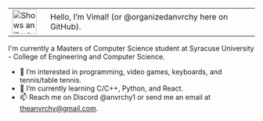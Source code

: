 <table>
  <tr>
    <td>
      <picture>
        <source media="(prefers-color-scheme: dark)" srcset="https://user-images.githubusercontent.com/25423296/163456776-7f95b81a-f1ed-45f7-b7ab-8fa810d529fa.png">
        <source media="(prefers-color-scheme: light)" srcset="https://user-images.githubusercontent.com/25423296/163456779-a8556205-d0a5-45e2-ac17-42d089e3c3f8.png">
        <img alt="Shows an illustrated sun in light mode and a moon with stars in dark mode." src="https://user-images.githubusercontent.com/25423296/163456779-a8556205-d0a5-45e2-ac17-42d089e3c3f8.png" width="50">
      </picture>
    </td>
    <td style="padding-left: 20px;">
      Hello, I’m Vimal! (or @organizedanvrchy here on GitHub).
    </td>
  </tr>
</table>


 I'm currently a Masters of Computer Science student at Syracuse University - College of Engineering and Computer Science.
- :space_invader: I’m interested in programming, video games, keyboards, and tennis/table tennis.
- :brain: I’m currently learning C/C++, Python, and React.
- 📫 Reach me on Discord @anvrchy1 or send me an email at theanvrchy@gmail.com.

<!---
organizedanvrchy/organizedanvrchy is a ✨ special ✨ repository because its `README.md` (this file) appears on your GitHub profile.
You can click the Preview link to take a look at your changes.
--->
